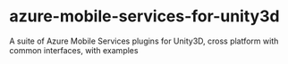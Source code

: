 azure-mobile-services-for-unity3d
=================================

A suite of Azure Mobile Services plugins for Unity3D, cross platform with common interfaces, with examples
